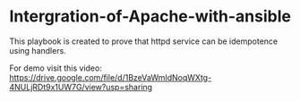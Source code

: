 # Intergration-of-Apache-with-ansible

This playbook is created to prove that httpd service can be idempotence using handlers.

For demo visit this video: https://drive.google.com/file/d/1BzeVaWmIdNoqWXtg-4NULjRDt9x1UW7G/view?usp=sharing
